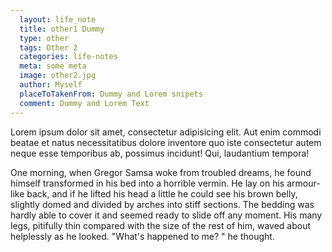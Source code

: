 ```yaml
---
  layout: life_note
  title: other1 Dummy
  type: other
  tags: Other 2
  categories: life-notes
  meta: some meta
  image: other2.jpg
  author: Myself
  placeToTakenFrom: Dummy and Lorem snipets
  comment: Dummy and Lorem Text
---
```


Lorem ipsum dolor sit amet, consectetur adipisicing elit. Aut enim commodi beatae et natus necessitatibus dolore inventore quo iste consectetur autem neque esse temporibus ab, possimus incidunt! Qui, laudantium tempora!

One morning, when Gregor Samsa woke from troubled dreams, he found himself transformed in his bed into a horrible vermin. He lay on his armour-like back, and if he lifted his head a little he could see his brown belly, slightly domed and divided by arches into stiff sections. The bedding was hardly able to cover it and seemed ready to slide off any moment. His many legs, pitifully thin compared with the size of the rest of him, waved about helplessly as he looked. "What's happened to me? " he thought.

